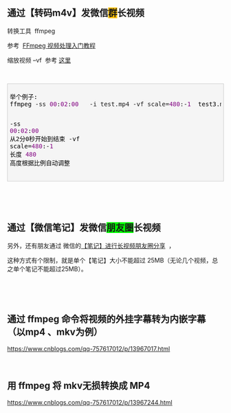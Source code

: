 <h2>通过【转码m4v】发微信<span style="background-color: #ffc000;">群</span>长视频</h2>
<p>转换工具&nbsp; ffmpeg</p>
<p>参考&nbsp; <a href="http://www.ruanyifeng.com/blog/2020/01/ffmpeg.html" target="_blank">FFmpeg 视频处理入门教程</a></p>
<p>缩放视频 &ndash;vf&nbsp; 参考 <a href="https://amoskong.wordpress.com/2014/09/29/%E8%BD%AC-%E4%BD%BF%E7%94%A8-ffmpeg-%E7%BC%A9%E6%94%BE%E3%80%81%E8%A3%81%E5%89%AA%E3%80%81%E5%89%AA%E8%BE%91%E8%A7%86%E9%A2%91/" target="_blank">这里</a></p>
<p>&nbsp;</p>
<div class="cnblogs_code" style="padding: 5px; border: 1px solid #cccccc; border-image: none; background-color: #f5f5f5;">
<pre><span style="color: #000000;">举个例子: 
ffmpeg </span>-ss <span style="color: #800080;">00</span>:<span style="color: #800080;">02</span>:<span style="color: #800080;">00</span>   -i test.mp4 -vf scale=<span style="color: #800080;">480</span>:-<span style="color: #800080;">1</span><span style="color: #000000;">  test3.m4v


</span>-ss <span style="color: #800080;">00</span>:<span style="color: #800080;">02</span>:<span style="color: #800080;">00</span><span style="color: #000000;"> 从2分0秒开始到结束
</span>-vf scale=<span style="color: #800080;">480</span>:-<span style="color: #800080;">1</span>  长度 <span style="color: #800080;">480</span> 高度根据比例自动调整</pre>
</div>
<p>&nbsp;</p>
<p>&nbsp;</p>
<h2>通过【微信笔记】发微信<span style="background-color: #00ff00;">朋友圈</span>长视频</h2>
<p>另外，还有朋友通过 微信的<a href="https://www.52pojie.cn/thread-1098843-1-1.html" target="_blank">【笔记】进行长视频朋友圈分享</a>&nbsp; ，</p>
<p>这种方式有个限制，就是单个【笔记】大小不能超过 25MB（无论几个视频，总之单个笔记不能超过25MB）。</p>
<p>&nbsp;</p>
<p>&nbsp;</p>
<h2>通过 ffmpeg 命令将视频的外挂字幕转为内嵌字幕 （以mp4 、mkv为例）</h2>
<p><a href="https://www.cnblogs.com/qq-757617012/p/13967017.html" target="_blank">https://www.cnblogs.com/qq-757617012/p/13967017.html</a></p>
<p>&nbsp;</p>
<h2>用 ffmpeg 将 mkv无损转换成 MP4</h2>
<p><a href="https://www.cnblogs.com/qq-757617012/p/13967244.html" target="_blank">https://www.cnblogs.com/qq-757617012/p/13967244.html</a></p>
<div id="gtx-trans" style="position: absolute; left: 362px; top: 804.953px;">&nbsp;</div>